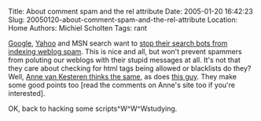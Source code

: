 Title: About comment spam and the rel attribute
Date: 2005-01-20 16:42:23
Slug: 20050120-about-comment-spam-and-the-rel-attribute
Location: Home
Authors: Michiel Scholten
Tags: rant

<p><a href="http://www.google.com/">Google</a>, <a href="http://www.yahoo.com/">Yahoo</a> and MSN search want to <a href="http://www.google.com/googleblog/2005/01/preventing-comment-spam.html">stop their search bots from indexing weblog spam</a>. This is nice and all, but won't prevent spammers from poluting our weblogs with their stupid messages at all. It's not that they care about checking for html tags being allowed or blacklists do they? Well, <a href="http://annevankesteren.nl/archives/2005/01/nofollow">Anne van Kesteren thinks the same</a>, as does <a href="
http://www.redsplash.de/blog/archives/425-guid.html">this guy</a>. They make some good points too [read the comments on Anne's site too if you're interested].</p>

<p>OK, back to hacking some scripts^W^W^Wstudying.</p>